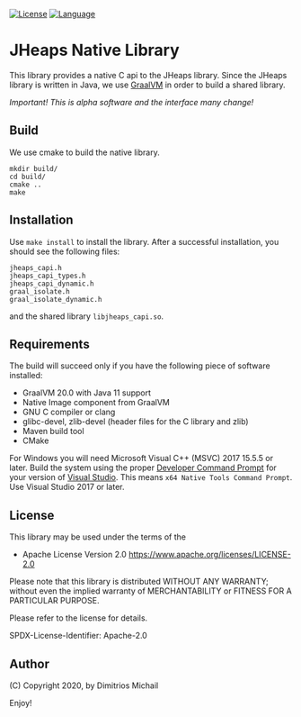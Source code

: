 
[![License](https://img.shields.io/badge/license-Apache%202.0-blue.svg)](https://opensource.org/licenses/Apache-2.0)
[![Language](http://img.shields.io/badge/language-java-brightgreen.svg)](https://www.java.com/)

# JHeaps Native Library

This library provides a native C api to the JHeaps library. Since the JHeaps library is written in Java, we
use [GraalVM](https://www.graalvm.org/) in order to build a shared library.

_Important! This is alpha software and the interface many change!_

## Build

We use cmake to build the native library. 

```
mkdir build/
cd build/
cmake ..
make
```
## Installation

Use `make install` to install the library. After a successful installation, you should see the following files: 

```
jheaps_capi.h
jheaps_capi_types.h
jheaps_capi_dynamic.h
graal_isolate.h
graal_isolate_dynamic.h
```

and the shared library `libjheaps_capi.so`.

## Requirements 

The build will succeed only if you have the following piece of software installed:

 * GraalVM 20.0 with Java 11 support
 * Native Image component from GraalVM
 * GNU C compiler or clang
 * glibc-devel, zlib-devel (header files for the C library and zlib)
 * Maven build tool
 * CMake

For Windows you will need Microsoft Visual C++ (MSVC) 2017 15.5.5 or later. Build the 
system using the proper
[Developer Command Prompt](https://docs.microsoft.com/en-us/cpp/build/building-on-the-command-line?view=vs-2019#developer_command_prompt_shortcuts)
for your version of [Visual Studio](https://visualstudio.microsoft.com/vs/). This means 
`x64 Native Tools Command Prompt`. Use Visual Studio 2017 or later.

## License

This library may be used under the terms of the 

 * Apache License Version 2.0
   https://www.apache.org/licenses/LICENSE-2.0

Please note that this library is distributed WITHOUT ANY WARRANTY; without even the implied warranty of MERCHANTABILITY
or FITNESS FOR A PARTICULAR PURPOSE.

Please refer to the license for details.

SPDX-License-Identifier: Apache-2.0

## Author

(C) Copyright 2020, by Dimitrios Michail


Enjoy!
